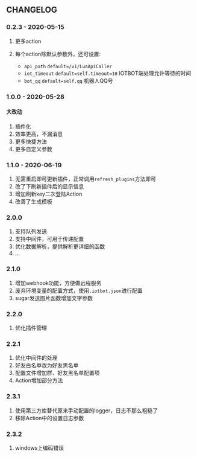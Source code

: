 ## CHANGELOG

### 0.2.3 - 2020-05-15

1. 更多action

2. 每个action除默认参数外，还可设置:
	- `api_path` `default=/v1/LuaApiCaller`
	- `iot_timeout`  `default=self.timeout=10` IOTBOT端处理允许等待的时间
    - `bot_qq`  `default=self.qq` 机器人QQ号

### 1.0.0 - 2020-05-28

#### 大改动
1. 插件化
2. 效率更高，不漏消息
3. 更多快捷方法
4. 更多自定义参数

### 1.1.0 - 2020-06-19
1. 无需重启即可更新插件，正常调用`refresh_plugins`方法即可
2. 改了下刷新插件后的显示信息
3. 增加刷新key二次登陆Action
4. 改善了生成模板

### 2.0.0
1. 支持队列发送
2. 支持中间件，可用于传递配置
3. 优化数据解析，提供解析更详细的函数
4. ...

### 2.1.0
1. 增加webhook功能，方便做远程服务
2. 废弃环境变量的配置方式，使用`.iotbot.json`进行配置
3. sugar发送图片函数增加文字参数

### 2.2.0
1. 优化插件管理

### 2.2.1
1. 优化中间件的处理
3. 好友白名单改为好友黑名单
2. 配置文件增加群、好友黑名单配置项
3. Action增加部分方法

### 2.3.1
1. 使用第三方库替代原来手动配置的logger，日志不那么粗糙了
2. 移除Action中的设置日志参数

### 2.3.2
1. windows上编码错误